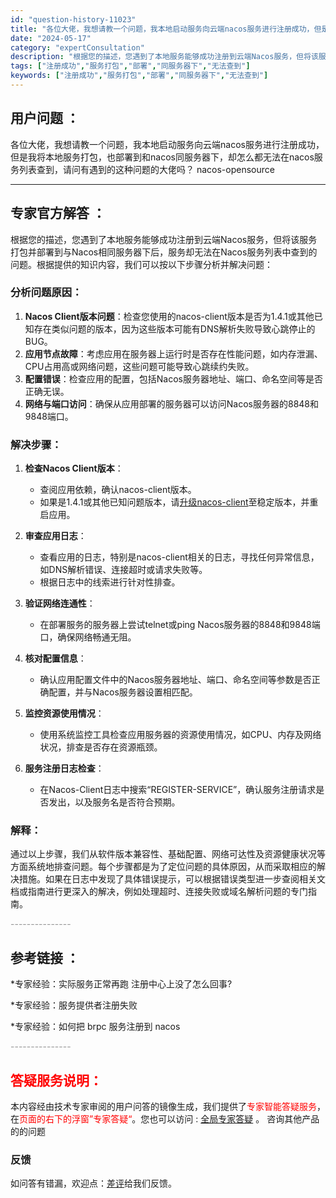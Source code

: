 ```yaml
---
id: "question-history-11023"
title: "各位大佬，我想请教一个问题，我本地启动服务向云端nacos服务进行注册成功，但是我将本地服务打包，也部署到 nacos-opensource"
date: "2024-05-17"
category: "expertConsultation"
description: "根据您的描述，您遇到了本地服务能够成功注册到云端Nacos服务，但将该服务打包并部署到与Nacos相同服务器下后，服务却无法在Nacos服务列表中查到的问题。根据提供的知识内容，我们可以按以下步骤分析并解决问题：### 分析问题原因：1. **Nacos Client版本问题**：检查您使用的nac"
tags: ["注册成功","服务打包","部署","同服务器下","无法查到"]
keywords: ["注册成功","服务打包","部署","同服务器下","无法查到"]
---
```


## 用户问题 ： 
 各位大佬，我想请教一个问题，我本地启动服务向云端nacos服务进行注册成功，但是我将本地服务打包，也部署到和nacos同服务器下，却怎么都无法在nacos服务列表查到，请问有遇到的这种问题的大佬吗？ nacos-opensource 

---------------
## 专家官方解答 ：

根据您的描述，您遇到了本地服务能够成功注册到云端Nacos服务，但将该服务打包并部署到与Nacos相同服务器下后，服务却无法在Nacos服务列表中查到的问题。根据提供的知识内容，我们可以按以下步骤分析并解决问题：

### 分析问题原因：

1. **Nacos Client版本问题**：检查您使用的nacos-client版本是否为1.4.1或其他已知存在类似问题的版本，因为这些版本可能有DNS解析失败导致心跳停止的BUG。
2. **应用节点故障**：考虑应用在服务器上运行时是否存在性能问题，如内存泄漏、CPU占用高或网络问题，这些问题可能导致心跳续约失败。
3. **配置错误**：检查应用的配置，包括Nacos服务器地址、端口、命名空间等是否正确无误。
4. **网络与端口访问**：确保从应用部署的服务器可以访问Nacos服务器的8848和9848端口。

### 解决步骤：

1. **检查Nacos Client版本**：
   - 查阅应用依赖，确认nacos-client版本。
   - 如果是1.4.1或其他已知问题版本，请[升级nacos-client](https://github.com/alibaba/nacos/releases)至稳定版本，并重启应用。

2. **审查应用日志**：
   - 查看应用的日志，特别是nacos-client相关的日志，寻找任何异常信息，如DNS解析错误、连接超时或请求失败等。
   - 根据日志中的线索进行针对性排查。

3. **验证网络连通性**：
   - 在部署服务的服务器上尝试telnet或ping Nacos服务器的8848和9848端口，确保网络畅通无阻。

4. **核对配置信息**：
   - 确认应用配置文件中的Nacos服务器地址、端口、命名空间等参数是否正确配置，并与Nacos服务器设置相匹配。

5. **监控资源使用情况**：
   - 使用系统监控工具检查应用服务器的资源使用情况，如CPU、内存及网络状况，排查是否存在资源瓶颈。

6. **服务注册日志检查**：
   - 在Nacos-Client日志中搜索“REGISTER-SERVICE”，确认服务注册请求是否发出，以及服务名是否符合预期。

### 解释：

通过以上步骤，我们从软件版本兼容性、基础配置、网络可达性及资源健康状况等方面系统地排查问题。每个步骤都是为了定位问题的具体原因，从而采取相应的解决措施。如果在日志中发现了具体错误提示，可以根据错误类型进一步查阅相关文档或指南进行更深入的解决，例如处理超时、连接失败或域名解析问题的专门指南。


<font color="#949494">---------------</font> 


## 参考链接 ：

*专家经验：实际服务正常再跑 注册中心上没了怎么回事? 
 
 *专家经验：服务提供者注册失败 
 
 *专家经验：如何把 brpc 服务注册到 nacos 


 <font color="#949494">---------------</font> 
 


## <font color="#FF0000">答疑服务说明：</font> 

本内容经由技术专家审阅的用户问答的镜像生成，我们提供了<font color="#FF0000">专家智能答疑服务</font>，在<font color="#FF0000">页面的右下的浮窗”专家答疑“</font>。您也可以访问 : [全局专家答疑](https://answer.opensource.alibaba.com/docs/intro) 。 咨询其他产品的的问题

### 反馈
如问答有错漏，欢迎点：[差评](https://ai.nacos.io/user/feedbackByEnhancerGradePOJOID?enhancerGradePOJOId=13712)给我们反馈。
